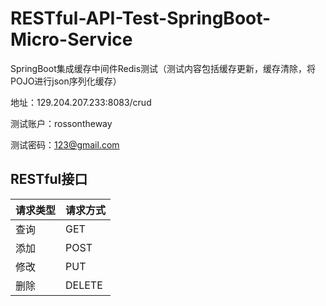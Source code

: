 # RESTful-API-Test-SpringBoot-Micro-Service
SpringBoot集成缓存中间件Redis测试（测试内容包括缓存更新，缓存清除，将POJO进行json序列化缓存）    

地址：129.204.207.233:8083/crud

测试账户：rossontheway

测试密码：123@gmail.com


## RESTful接口
| 请求类型 | 请求方式 |
| ------ | ------ |
| 查询 | GET |
| 添加 | POST |
| 修改 | PUT |
| 删除 | DELETE |
